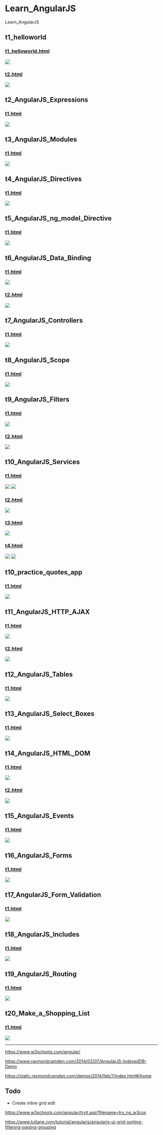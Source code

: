 # Learn_AngularJS
Learn_AngularJS

## t1_helloworld

### <a href="t1_helloworld/t1_helloworld.html" target="_blank">t1_helloworld.html</a>

<img src="img/h1.PNG">

### <a href="t1_helloworld/t2.html" target="_blank">t2.html</a>

<img src="img/h2.PNG">

## t2_AngularJS_Expressions

### <a href="t2_AngularJS_Expressions/t1.html" target="_blank">t1.html</a>

<img src="img/h3.PNG">

## t3_AngularJS_Modules

### <a href="t3_AngularJS_Modules/t1.html" target="_blank">t1.html</a>

<img src="img/h4.PNG">

## t4_AngularJS_Directives

### <a href="t4_AngularJS_Directives/t1.html" target="_blank">t1.html</a>

<img src="img/h5.PNG">

## t5_AngularJS_ng_model_Directive

### <a href="t5_AngularJS_ng_model_Directive/t1.html" target="_blank">t1.html</a>

<img src="img/h6.PNG">

## t6_AngularJS_Data_Binding

### <a href="t6_AngularJS_Data_Binding/t1.html" target="_blank">t1.html</a>

<img src="img/h7.PNG">

### <a href="t6_AngularJS_Data_Binding/t2.html" target="_blank">t2.html</a>

<img src="img/h8.PNG">

## t7_AngularJS_Controllers

### <a href="t7_AngularJS_Controllers/t1.html" target="_blank">t1.html</a>

<img src="img/h9.PNG">

## t8_AngularJS_Scope

### <a href="t8_AngularJS_Scope/t1.html" target="_blank">t1.html</a>

<img src="img/h10.PNG">

## t9_AngularJS_Filters

### <a href="t9_AngularJS_Filters/t1.html" target="_blank">t1.html</a>

<img src="img/h11.PNG">

### <a href="t9_AngularJS_Filters/t2.html" target="_blank">t2.html</a>

<img src="img/h12.PNG">

## t10_AngularJS_Services

### <a href="t10_AngularJS_Services/t1.html" target="_blank">t1.html</a>

<img src="img/h13.PNG">
<img src="img/h14.PNG">

### <a href="t10_AngularJS_Services/t2.html" target="_blank">t2.html</a>

<img src="img/h15.PNG">

### <a href="t10_AngularJS_Services/t3.html" target="_blank">t3.html</a>

<img src="img/h16.PNG">

### <a href="t10_AngularJS_Services/t4.html" target="_blank">t4.html</a>

<img src="img/h17.PNG">
<img src="img/h18.PNG">

## t10_practice_quotes_app

### <a href="t10_practice_quotes_app/t1.html" target="_blank">t1.html</a>

<img src="img/h19.PNG">

## t11_AngularJS_HTTP_AJAX

### <a href="t11_AngularJS_HTTP_AJAX/t1.html" target="_blank">t1.html</a>

<img src="img/h20.PNG">

### <a href="t11_AngularJS_HTTP_AJAX/t2.html" target="_blank">t2.html</a>

<img src="img/h21.PNG">

## t12_AngularJS_Tables

### <a href="t12_AngularJS_Tables/t1.html" target="_blank">t1.html</a>

<img src="img/h22.PNG">

## t13_AngularJS_Select_Boxes

### <a href="t13_AngularJS_Select_Boxes/t1.html" target="_blank">t1.html</a>

<img src="img/h23.PNG">

## t14_AngularJS_HTML_DOM

### <a href="t14_AngularJS_HTML_DOM/t1.html" target="_blank">t1.html</a>

<img src="img/h24.PNG">

### <a href="t14_AngularJS_HTML_DOM/t2.html" target="_blank">t2.html</a>

<img src="img/h25.PNG">

## t15_AngularJS_Events

### <a href="t15_AngularJS_Events/t1.html" target="_blank">t1.html</a>

<img src="img/h26.PNG">

## t16_AngularJS_Forms

### <a href="t16_AngularJS_Forms/t1.html" target="_blank">t1.html</a>

<img src="img/h27.PNG">

## t17_AngularJS_Form_Validation

### <a href="t17_AngularJS_Form_Validation/t1.html" target="_blank">t1.html</a>

<img src="img/h28.PNG">

## t18_AngularJS_Includes

### <a href="t18_AngularJS_Includes/t1.html" target="_blank">t1.html</a>

<img src="img/h29.PNG">

## t19_AngularJS_Routing

### <a href="t19_AngularJS_Routing/t1.html" target="_blank">t1.html</a>

<img src="img/h30.PNG">

## t20_Make_a_Shopping_List

### <a href="t20_Make_a_Shopping_List/t1.html" target="_blank">t1.html</a>

<img src="img/h31.PNG">






---

https://www.w3schools.com/angular/

https://www.raymondcamden.com/2014/02/07/AngularJS-IndexedDB-Demo

https://static.raymondcamden.com/demos/2014/feb/7/index.html#/home

## Todo

* Create inline grid edit

https://www.w3schools.com/angular/tryit.asp?filename=try_ng_w3css


https://www.tutlane.com/tutorial/angularjs/angularjs-ui-grid-sorting-filtering-paging-grouping